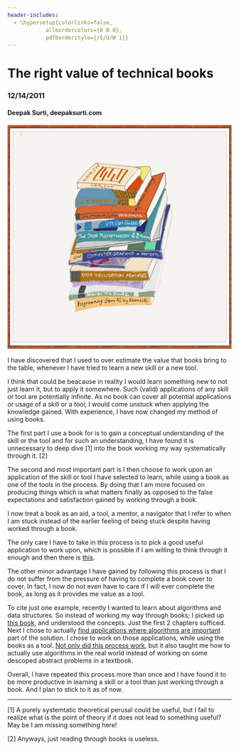 ```yaml
---
header-includes:
  - \hypersetup{colorlinks=false,
            allbordercolors={0 0 0},
            pdfborderstyle={/S/U/W 1}}
---
```


# The right value of technical books

### 12/14/2011

#### Deepak Surti, deepaksurti.com

![](books.jpg)

I have discovered that I used to over estimate the value that books bring to
the table, whenever I have tried to learn a new skill or a new tool.

I think that could be beacause in reality I would learn something new to not
just learn it, but to apply it somewhere. Such (valid) applications of any
skill or tool are potentially infinite. As no book can cover all potential
applications or usage of a skill or a tool, I would come unstuck when applying
the knowledge gained. With experience, I have now changed my method of using
books.

The first part I use a book for is to gain a conceptual understanding of the
skill or the tool and for such an understanding, I have found it is unnecessary
to deep dive [1] into the book working my way systematically through it. [2]

The second and most important part is I then choose to work upon an application
of the skill or tool I have selected to learn, while using a book as one of the
tools in the process. By doing that I am more focused on producing things which
is what matters finally as opposed to the false expectations and satisfaction
gained by working through a book.

I now treat a book as an aid, a tool, a mentor, a navigator that I refer to
when I am stuck instead of the earlier feeling of being stuck despite having
worked through a book.

The only care I have to take in this process is to pick a good useful
application to work upon, which is possible if I am willing to think through it
enough and then there is [this](http://www.google.com/).

The other minor advantage I have gained by following this process is that I do
not suffer from the pressure of having to complete a book cover to cover. In
fact, I now do not even have to care if I will ever complete the book, as long
as it provides me value as a tool.

To cite just one example, recently I wanted to learn about algorithms and data
structures. So instead of working my way through books; I picked up [this
book](http://www.amazon.com/Introduction-Design-Analysis-Algorithms-2nd/dp/0321358287),
and understood the concepts. Just the first 2 chapters sufficed. Next I chose
to actually [find applications where algorithms are
important](http://www.itasoftware.com/careers/puzzle_archive.html) part of the
solution. I chose to work on those applications, while using the books as a
tool. [Not only did this process
work](http://www.deepaksurti.com/blog/word-numbers-ita-archived-puzzle-solved),
but it also taught me how to actually use algorithms in the real world instead
of working on some descoped abstract problems in a textbook.

Overall, I have repeated this process more than once and I have found it to be
more productive in learning a skill or a tool than just working through a book.
And I plan to stick to it as of now.

---

[1] A purely systemtatic theoretical perusal could be useful, but I fail to
realize what is the point of theory if it does not lead to something useful?
May be I am missing something here!

[2] Anyways, just reading through books is useless.

